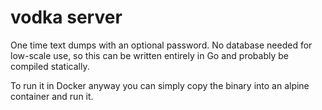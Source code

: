 # vodka server

One time text dumps with an optional password.
No database needed for low-scale use, so this can be written entirely in Go and
probably be compiled statically. 

To run it in Docker anyway you can simply copy the binary into an alpine 
container and run it.
